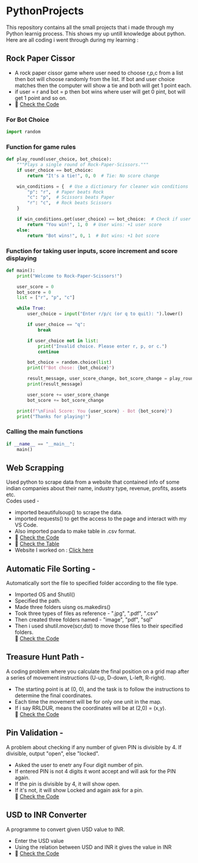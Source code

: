 # PythonProjects
This repository contains all the small projects that i made through my Python learnig process. This shows my up untill knowledge about python.
Here are all coding i went through during my learning :  
## Rock Paper Cissor
- A rock paper cissor game where user need to choose r,p,c from a list then bot will choose randomly from the list. If bot and user choice matches then the computer will show a tie and both will get 1 point each.  
- if user = r and bot = p then bot wins where user will get 0 pint, bot will get 1 point and so on.
- 🔗 [Check the Code](./RockPaperCissor.py) 
### For Bot Choice
```py
import random
```
### Function for game rules 
```py
def play_round(user_choice, bot_choice):
    """Plays a single round of Rock-Paper-Scissors."""
    if user_choice == bot_choice:
        return "It's a tie!", 0, 0  # Tie: No score change

    win_conditions = {  # Use a dictionary for cleaner win conditions
        "p": "r",  # Paper beats Rock
        "c": "p",  # Scissors beats Paper
        "r": "c",  # Rock beats Scissors
    }

    if win_conditions.get(user_choice) == bot_choice:  # Check if user wins
        return "You win!", 1, 0  # User wins: +1 user score
    else:
        return "Bot wins!", 0, 1  # Bot wins: +1 bot score
```
### Function for taking user inputs, score increment and score displaying
```py
def main():
    print("Welcome to Rock-Paper-Scissors!")

    user_score = 0
    bot_score = 0
    list = ["r", "p", "c"]

    while True:
        user_choice = input("Enter r/p/c (or q to quit): ").lower()

        if user_choice == "q":
            break

        if user_choice not in list: 
            print("Invalid choice. Please enter r, p, or c.")
            continue

        bot_choice = random.choice(list)  
        print(f"Bot chose: {bot_choice}")

        result_message, user_score_change, bot_score_change = play_round(user_choice, bot_choice)
        print(result_message)

        user_score += user_score_change
        bot_score += bot_score_change

    print(f"\nFinal Score: You {user_score} - Bot {bot_score}")
    print("Thanks for playing!")
```
### Calling the main functions
```py
if __name__ == "__main__":  
    main()
```
## Web Scrapping
Used python to scrape data from a website that contained info of some indian companies about their name, industry type, revenue, profits, assets etc.  
Codes used -  
- imported beautifulsoup() to scrape the data.
- imported requests() to get the access to the page and interact with my VS Code.
- Also imported panda to make table in .csv format.  
- 🔗 [Check the Code](./WebScraping.py)  
- 🔗 [Check the Table](./companies.csv)
- Website I worked on : [Click here](https://en.wikipedia.org/wiki/List_of_largest_companies_in_India)
## Automatic File Sorting -
Automatically sort the file to specified folder according to the file type.  

- Imported OS and Shutil()  
- Specified the path.  
- Made three folders uisng os.makedirs()  
- Took three types of files as reference - ".jpg", ".pdf", ".csv"  
- Then created three folders named - "image", "pdf", "sql"  
- Then i used shutil.move(scr,dst) to move those files to their specified folders.  
🔗 [Check the Code](./AutomaticFileSorting.py)
## Treasure Hunt Path -
A coding problem where you calculate the final position on a grid map after a series of movement instructions (U-up, D-down, L-left, R-right).  
  
- The starting point is at (0, 0), and the task is to follow the instructions to determine the final coordinates.  
- Each time the movement will be for only one unit in the map.
- If i say RRLDUR, means the coordinates will be at (2,0) = (x,y).  
🔗 [Check the Code](./TreasureHunt.py)
## Pin Validation -
A problem about checking if any number of given PIN is divisible by 4. If divisible, output "open", else "locked".  

  
- Asked the user to enetr any Four digit number of pin.
- If entered PIN is not 4 digits it wont accept and will ask for the PIN again. 
- If the pin is divisible by 4, it will show open.  
- If it's not, it will show Locked and again ask for a pin.  
🔗 [Check the Code](./PinValidation.py)
## USD to INR Converter
A programme to convert given USD value to INR.  

- Enter the USD value
- Using the relation between USD and INR it gives the value in INR
- 🔗 [Check the Code](./USDtoINR.py)
